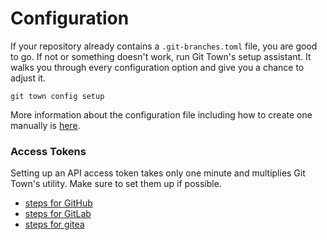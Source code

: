 # Configuration

If your repository already contains a `.git-branches.toml` file, you are good to
go. If not or something doesn't work, run Git Town's setup assistant. It walks
you through every configuration option and give you a chance to adjust it.

```
git town config setup
```

More information about the configuration file including how to create one
manually is [here](configuration-file.md).

### Access Tokens

Setting up an API access token takes only one minute and multiplies Git Town's
utility. Make sure to set them up if possible.

- [steps for GitHub](preferences/github-token.md)
- [steps for GitLab](preferences/gitlab-token.md)
- [steps for gitea](preferences/gitea-token.md)
